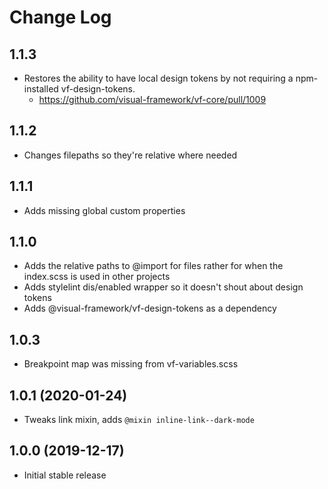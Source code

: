 # Change Log

## 1.1.3

* Restores the ability to have local design tokens by not requiring a npm-installed vf-design-tokens.
  * https://github.com/visual-framework/vf-core/pull/1009

## 1.1.2

* Changes filepaths so they're relative where needed

## 1.1.1

* Adds missing global custom properties

## 1.1.0

* Adds the relative paths to @import for files rather for when the index.scss is used in other projects
* Adds stylelint dis/enabled wrapper so it doesn't shout about design tokens
* Adds @visual-framework/vf-design-tokens as a dependency

## 1.0.3

* Breakpoint map was missing from vf-variables.scss

## 1.0.1 (2020-01-24)

* Tweaks link mixin, adds `@mixin inline-link--dark-mode`

## 1.0.0 (2019-12-17)

* Initial stable release
